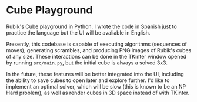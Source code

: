 # Cube Playground
Rubik's Cube playground in Python. I wrote the code in Spanish just to practice the language but the UI will be avaliable in English.

Presently, this codebase is capable of executing algorithms (sequences of moves), generating scrambles, and producing PNG images of Rubik's cubes of any size. These interactions can be done in the TKinter window opened by running `src/main.py`, but the initial cube is always a solved 3x3.

In the future, these features will be better integrated into the UI, including the ability to save cubes to open later and explore further. I'd like to implement an optimal solver, which will be slow (this is known to be an NP Hard problem), as well as render cubes in 3D space instead of with TKinter.
